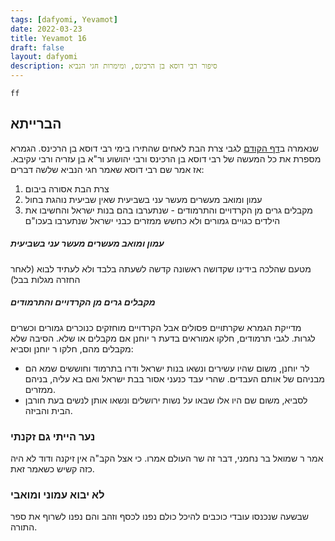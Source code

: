 ```yaml
---
tags: [dafyomi, Yevamot] 
date: 2022-03-23
title: Yevamot 16
draft: false
layout: dafyomi
description: סיפור רבי דוסא בן הרכינס, ומימרות חגי הנביא 
---
```

```dataview
ff
```
## הברייתא
שנאמרה ב[דף הקודם](2022-03-23) לגבי צרת הבת לאחים שהתירו בימי רבי דוסא בן הרכינס.
הגמרא מספרת את כל המעשה של רבי דוסא בן הרכינס ורבי  יהושוע ור"א בן עזריה ורבי עקיבא.
אז אמר שם רבי דוסא שאמר חגי הנביא שלשה דברים: 
1. צרת הבת אסורה ביבום
2. עמון ומואב מעשרים מעשר עני בשביעית שאין שביעית נוהגת בחול
3. מקבלים גרים מן הקרדויים והתרמודים - שנתערבו בהם בנות ישראל והחשיבו את הילדים כגויים גמורים ולא כחשש ממזרים כבני ישראל שנתערבו בעכו"ם

#####  עמון ומואב מעשרים מעשר עני בשביעית
מטעם שהלכה בידינו שקדושה ראשונה קדשה לשעתה בלבד ולא לעתיד לבוא (לאחר החזרה מגלות בבל)
##### מקבלים גרים מן הקרדויים והתרמודים
מדייקת הגמרא שקרתויים פסולים אבל הקרדויים מוחזקים כנוכרים גמורים וכשרים לגרות.
לגבי תרמודים, חלקו אמוראים בדעת ר יוחנן אם מקבלים או שלא.
הסיבה שלא מקבלים מהם, חלקו ר יוחנן וסביא:
- לר יוחנן, משום שהיו עשירים ונשאו בנות ישראל ודרו בתרמוד וחוששים שמא הם מבניהם של אותם העבדים. שהרי עבד כנעני אסור בבת ישראל ואם בא עליה, בניהם ממזרים. 
- לסביא, משום שם היו אלו שבאו על נשות ירושלים ונשאו אותן לנשים בעת חורבן הבית והביזה.

### נער הייתי גם זקנתי
אמר ר שמואל בר נחמני, דבר זה שר העולם אמרו. כי אצל הקב"ה אין זיקנה ודוד לא היה כזה קשיש כשאמר זאת.
### לא יבוא עמוני ומואבי
שבשעה שנכנסו עובדי כוכבים להיכל כולם נפנו לכסף וזהב והם נפנו לשרוף את ספר התורה.
